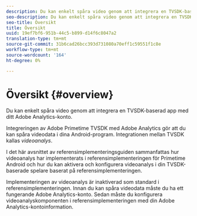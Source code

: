 ```yaml
---
description: Du kan enkelt spåra video genom att integrera en TVSDK-baserad app med ditt Adobe Analytics-konto.
seo-description: Du kan enkelt spåra video genom att integrera en TVSDK-baserad app med ditt Adobe Analytics-konto.
seo-title: Översikt
title: Översikt
uuid: 19ef7bf6-951b-44c5-b899-d14f6c8047a2
translation-type: tm+mt
source-git-commit: 31b6cad26bcc393d731080a70eff1c59551f1c8e
workflow-type: tm+mt
source-wordcount: '164'
ht-degree: 0%

---
```



# Översikt {#overview}

Du kan enkelt spåra video genom att integrera en TVSDK-baserad app med ditt Adobe Analytics-konto.

Integreringen av Adobe Primetime TVSDK med Adobe Analytics gör att du kan spåra videodata i dina Android-program. Integrationen mellan TVSDK kallas *videoanalys*.

I det här avsnittet av referensimplementeringsguiden sammanfattas hur videoanalys har implementerats i referensimplementeringen för Primetime Android och hur du kan aktivera och konfigurera videoanalys i din TVSDK-baserade spelare baserat på referensimplementeringen.

Implementeringen av videoanalys är inaktiverad som standard i referensimplementeringen. Innan du kan spåra videodata måste du ha ett fungerande Adobe Analytics-konto. Sedan måste du konfigurera videoanalyskomponenten i referensimplementeringen med din Adobe Analytics-kontoinformation.

